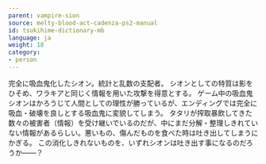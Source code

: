 ```yaml
---
parent: vampire-sion
source: melty-blood-act-cadenza-ps2-manual
id: tsukihime-dictionary-mb
language: ja
weight: 18
category:
- person
---
```


完全に吸血鬼化したシオン。統計と乱数の支配者。
シオンとしての特質は影をひそめ、ワラキアと同じく情報を用いた攻撃を得意とする。
ゲーム中の吸血鬼シオンはかろうじて人間としての理性が勝っているが、エンディングでは完全に吸血・破壊を良しとする吸血鬼に変貌してしまう。
タタリが搾取暴飲してきた数々の被害者（情報）を受け継いでいるのだが、中にまだ分解・整理しきれていない情報があるらしい。悪いもの、傷んだものを食べた時は吐き出してしまうにかぎる。
この消化しきれないものを、いずれシオンは吐き出す事になるのだろうか——？
